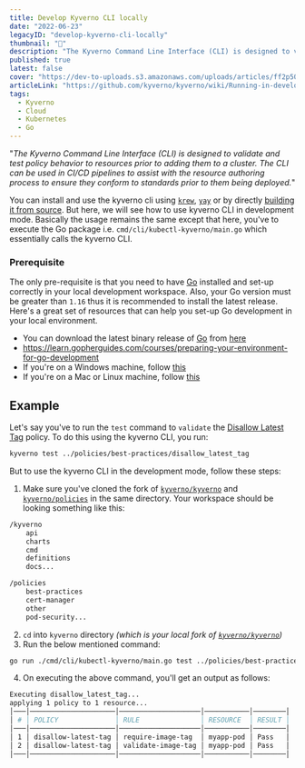 ```yaml
---
title: Develop Kyverno CLI locally
date: "2022-06-23"
legacyID: "develop-kyverno-cli-locally"
thumbnail: "📘"
description: "The Kyverno Command Line Interface (CLI) is designed to validate and test policy behavior to resources prior to adding them to a cluster..."
published: true
latest: false
cover: "https://dev-to-uploads.s3.amazonaws.com/uploads/articles/ff2p50e2f7h1f2rdhz73.png"
articleLink: "https://github.com/kyverno/kyverno/wiki/Running-in-development-mode#develop-kyverno-cli-locally"
tags:
  - Kyverno
  - Cloud
  - Kubernetes
  - Go
---
```


"_The Kyverno Command Line Interface (CLI) is designed to validate and test policy behavior to resources prior to adding them to a cluster. The CLI can be used in CI/CD pipelines to assist with the resource authoring process to ensure they conform to standards prior to them being deployed._"

You can install and use the kyverno cli using [`krew`](https://kyverno.io/docs/kyverno-cli/#install-via-krew), [`yay`](https://kyverno.io/docs/kyverno-cli/#install-via-aur-archlinux) or by directly [building it from source](https://kyverno.io/docs/kyverno-cli/#building-the-cli-from-source). But here, we will see how to use kyverno CLI in development mode. Basically the usage remains the same except that here, you've to execute the Go package i.e. `cmd/cli/kubectl-kyverno/main.go` which essentially calls the kyverno CLI.

### Prerequisite

The only pre-requisite is that you need to have [Go](https://golang.org/) installed and set-up correctly in your local development workspace. Also, your Go version must be greater than `1.16` thus it is recommended to install the latest release. Here's a great set of resources that can help you set-up Go development in your local environment.

- You can download the latest binary release of [Go](https://golang.org/) from [here](https://golang.org/dl/)
- https://learn.gopherguides.com/courses/preparing-your-environment-for-go-development
- If you're on a Windows machine, follow [this](https://learn.gopherguides.com/courses/preparing-your-environment-for-go-development/modules/setting-up-windows/)
- If you're on a Mac or Linux machine, follow [this](https://learn.gopherguides.com/courses/preparing-your-environment-for-go-development/modules/setting-up-mac-linux/)

## Example

Let's say you've to run the `test` command to `validate` the [Disallow Latest Tag](https://kyverno.io/policies/best-practices/disallow_latest_tag/disallow_latest_tag/) policy.
To do this using the kyverno CLI, you run: <br>

```bash
kyverno test ../policies/best-practices/disallow_latest_tag
```

But to use the kyverno CLI in the development mode, follow these steps:

1. Make sure you've cloned the fork of [`kyverno/kyverno`](https://github.com/kyverno/kyverno) and [`kyverno/policies`](https://github.com/kyverno/policies) in the same directory. Your workspace should be looking something like this:

```bash
/kyverno
    api
    charts
    cmd
    definitions
    docs...

/policies
    best-practices
    cert-manager
    other
    pod-security...
```

2. `cd` into `kyverno` directory _(which is your local fork of [`kyverno/kyverno`](https://github.com/kyverno/kyverno))_
3. Run the below mentioned command:

```bash
go run ./cmd/cli/kubectl-kyverno/main.go test ../policies/best-practices/disallow_latest_tag
```

4. On executing the above command, you'll get an output as follows:

```bash
Executing disallow_latest_tag...
applying 1 policy to 1 resource...
│───│─────────────────────│────────────────────│───────────│────────│
│ # │ POLICY              │ RULE               │ RESOURCE  │ RESULT │
│───│─────────────────────│────────────────────│───────────│────────│
│ 1 │ disallow-latest-tag │ require-image-tag  │ myapp-pod │ Pass   │
│ 2 │ disallow-latest-tag │ validate-image-tag │ myapp-pod │ Pass   │
│───│─────────────────────│────────────────────│───────────│────────│
```
